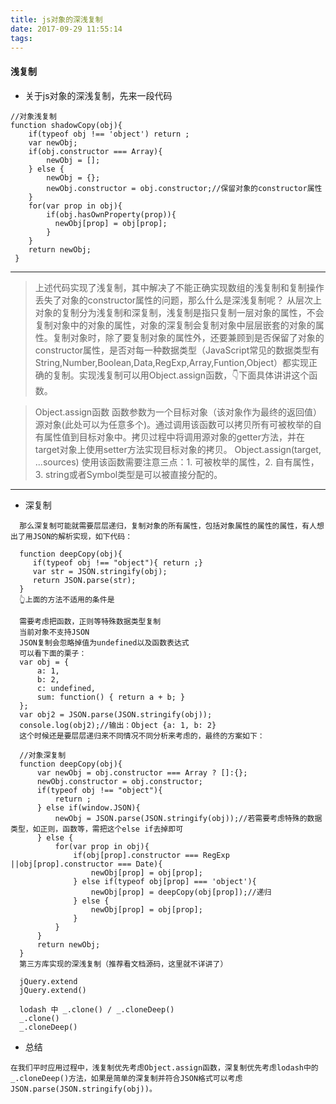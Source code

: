 ```yaml
---
title: js对象的深浅复制
date: 2017-09-29 11:55:14
tags:
---
```


#### 浅复制

- 关于js对象的深浅复制，先来一段代码

```   
//对象浅复制
function shadowCopy(obj){
    if(typeof obj !== 'object') return ;
    var newObj;
    if(obj.constructor === Array){
        newObj = [];
    } else {
        newObj = {};
        newObj.constructor = obj.constructor;//保留对象的constructor属性
    }
    for(var prop in obj){
        if(obj.hasOwnProperty(prop)){
          newObj[prop] = obj[prop];
        }
    }
    return newObj;
 }
```
----
>上述代码实现了浅复制，其中解决了不能正确实现数组的浅复制和复制操作丢失了对象的constructor属性的问题，那么什么是深浅复制呢？
从层次上对象的复制分为浅复制和深复制，浅复制是指只复制一层对象的属性，不会复制对象中的对象的属性，对象的深复制会复制对象中层层嵌套的对象的属性。复制对象时，除了要复制对象的属性外，还要兼顾到是否保留了对象的constructor属性，是否对每一种数据类型（JavaScript常见的数据类型有String,Number,Boolean,Data,RegExp,Array,Funtion,Object）都实现正确的复制。实现浅复制可以用Object.assign函数，👇下面具体讲讲这个函数。

>Object.assign函数
函数参数为一个目标对象（该对象作为最终的返回值）源对象(此处可以为任意多个)。通过调用该函数可以拷贝所有可被枚举的自有属性值到目标对象中。拷贝过程中将调用源对象的getter方法，并在target对象上使用setter方法实现目标对象的拷贝。
Object.assign(target, ...sources)
使用该函数需要注意三点：1. 可被枚举的属性，2. 自有属性，3. string或者Symbol类型是可以被直接分配的。
----



- 深复制

``` 
  那么深复制可能就需要层层递归，复制对象的所有属性，包括对象属性的属性的属性，有人想出了用JSON的解析实现，如下代码：
  
  function deepCopy(obj){
     if(typeof obj !== "object"){ return ;}
     var str = JSON.stringify(obj);
     return JSON.parse(str);
  }
  👆上面的方法不适用的条件是
  
  需要考虑把函数，正则等特殊数据类型复制
  当前对象不支持JSON
  JSON复制会忽略掉值为undefined以及函数表达式
  可以看下面的栗子：
  var obj = {
      a: 1,
      b: 2,
      c: undefined,
      sum: function() { return a + b; }
  };
  var obj2 = JSON.parse(JSON.stringify(obj));
  console.log(obj2);//输出：Object {a: 1, b: 2}
  这个时候还是要层层递归来不同情况不同分析来考虑的，最终的方案如下：
  
  //对象深复制
  function deepCopy(obj){
      var newObj = obj.constructor === Array ? []:{};
      newObj.constructor = obj.constructor;
      if(typeof obj !== "object"){ 
          return ;
      } else if(window.JSON){
          newObj = JSON.parse(JSON.stringify(obj));//若需要考虑特殊的数据类型，如正则，函数等，需把这个else if去掉即可
      } else {
          for(var prop in obj){
              if(obj[prop].constructor === RegExp ||obj[prop].constructor === Date){
                  newObj[prop] = obj[prop];
              } else if(typeof obj[prop] === 'object'){
                  newObj[prop] = deepCopy(obj[prop]);//递归
              } else {
                  newObj[prop] = obj[prop];
              }
          }
      } 
      return newObj;
  }
  第三方库实现的深浅复制（推荐看文档源码，这里就不详讲了）
  
  jQuery.extend
  jQuery.extend()
  
  lodash 中 _.clone() / _.cloneDeep()
  _.clone()
  _.cloneDeep()
```


- 总结

`在我们平时应用过程中，浅复制优先考虑Object.assign函数，深复制优先考虑lodash中的_.cloneDeep()方法，如果是简单的深复制并符合JSON格式可以考虑JSON.parse(JSON.stringify(obj))。`
